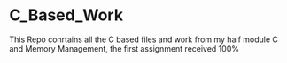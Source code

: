 # C_Based_Work
This Repo conrtains all the C based files and work from my half module C and Memory Management, the first assignment received 100%
